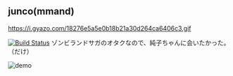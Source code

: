 ## junco(mmand)
https://i.gyazo.com/18276e5a5e0b18b21a30d264ca6406c3.gif

[![Build Status](https://travis-ci.org/yuta-ron/junco.svg?branch=master)](https://travis-ci.org/yuta-ron/junco)
ゾンビランドサガのオタクなので、純子ちゃんに会いたかった。（だけ）

![demo](https://raw.githubusercontent.com/yuta-ron/junco/master/gif/preview.gif)
